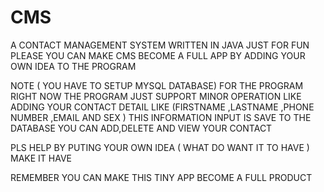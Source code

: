 # CMS
A CONTACT MANAGEMENT SYSTEM WRITTEN IN JAVA JUST FOR FUN
PLEASE YOU CAN MAKE CMS BECOME A FULL APP BY ADDING YOUR OWN IDEA TO THE PROGRAM


NOTE ( YOU HAVE TO SETUP MYSQL DATABASE) FOR THE PROGRAM 
RIGHT NOW THE PROGRAM JUST SUPPORT MINOR  OPERATION LIKE 
ADDING YOUR CONTACT DETAIL LIKE (FIRSTNAME ,LASTNAME ,PHONE NUMBER ,EMAIL AND SEX )
THIS INFORMATION INPUT IS SAVE TO THE DATABASE 
YOU CAN ADD,DELETE AND VIEW YOUR CONTACT 

PLS HELP BY PUTING YOUR OWN IDEA ( WHAT DO WANT IT TO HAVE )
MAKE IT HAVE 


REMEMBER YOU CAN MAKE THIS TINY APP BECOME A  FULL PRODUCT
